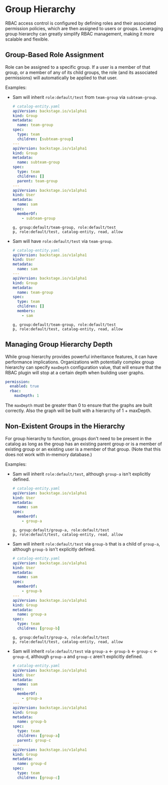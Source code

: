 # Group Hierarchy

RBAC access control is configured by defining roles and their associated permission policies, which
are then assigned to users or groups. Leveraging group hierarchy can greatly simplify RBAC management,
making it more scalable and flexible.

## Group-Based Role Assignment

Role can be assigned to a specific group. If a user is a member of that group, or a member of any of
its child groups, the role (and its associated permissions) will automatically be applied to that user.

Examples:

- Sam will inherit `role:default/test` from `team-group` via `subteam-group`.

  ```yaml
  # catalog-entity.yaml
  apiVersion: backstage.io/v1alpha1
  kind: Group
  metadata:
    name: team-group
  spec:
    type: team
    children: [subteam-group]
  ---
  apiVersion: backstage.io/v1alpha1
  kind: Group
  metadata:
    name: subteam-group
  spec:
    type: team
    children: []
    parent: team-group
  ---
  apiVersion: backstage.io/v1alpha1
  kind: User
  metadata:
    name: sam
  spec:
    memberOf:
      - subteam-group
  ```

  ```CSV
  g, group:default/team-group, role:default/test
  p, role:default/test, catalog-entity, read, allow
  ```

- Sam will have `role:default/test` via `team-group`.

  ```yaml
  # catalog-entity.yaml
  apiVersion: backstage.io/v1alpha1
  kind: User
  metadata:
    name: sam
  ---
  apiVersion: backstage.io/v1alpha1
  kind: Group
  metadata:
    name: team-group
  spec:
    type: team
    children: []
    members:
      - sam
  ```

  ```CSV
  g, group:default/team-group, role:default/test
  p, role:default/test, catalog-entity, read, allow
  ```

## Managing Group Hierarchy Depth

While group hierarchy provides powerful inheritance features, it can have performance implications.
Organizations with potentially complex group hierarchy can specify `maxDepth` configuration value,
that will ensure that the RBAC plugin will stop at a certain depth when building user graphs.

```YAML
permission:
  enabled: true
  rbac:
    maxDepth: 1
```

The `maxDepth` must be greater than 0 to ensure that the graphs are built correctly. Also the graph
will be built with a hierarchy of 1 + maxDepth.

## Non-Existent Groups in the Hierarchy

For group hierarchy to function, groups don't need to be present in the catalog as long as the group
has an existing parent group or is a member of existing group or an existing user is a member of
that group.
(Note that this does not work with in-memory database.)

Examples:

- Sam will inherit `role:default/test`, although `group-a` isn't explicitly defined.

  ```yaml
  # catalog-entity.yaml
  apiVersion: backstage.io/v1alpha1
  kind: User
  metadata:
    name: sam
  spec:
    memberOf:
      - group-a
  ```

  ```CSV
  g, group:default/group-a, role:default/test
  p, role:default/test, catalog-entity, read, allow
  ```

- Sam will inherit `role:default/test` via `group-b` that is a child of `group-a`, although `group-b`
  isn't explicitly defined.

  ```yaml
  # catalog-entity.yaml
  apiVersion: backstage.io/v1alpha1
  kind: User
  metadata:
    name: sam
  spec:
    memberOf:
      - group-b
  ---
  apiVersion: backstage.io/v1alpha1
  kind: Group
  metadata:
    name: group-a
  spec:
    type: team
    children: [group-b]
  ```

  ```CSV
  g, group:default/group-a, role:default/test
  p, role:default/test, catalog-entity, read, allow
  ```

- Sam will inherit `role:default/test` via `group-a` <- `group-b` <- `group-c` <- `group-d`,
  although `group-a` and `group-c` aren't explicitly defined.

  ```yaml
  # catalog-entity.yaml
  apiVersion: backstage.io/v1alpha1
  kind: User
  metadata:
    name: sam
  spec:
    memberOf:
      - group-a
  ---
  apiVersion: backstage.io/v1alpha1
  kind: Group
  metadata:
    name: group-b
  spec:
    type: team
    children: [group-a]
    parent: group-c
  ---
  apiVersion: backstage.io/v1alpha1
  kind: Group
  metadata:
    name: group-d
  spec:
    type: team
    children: [group-c]
  ```
